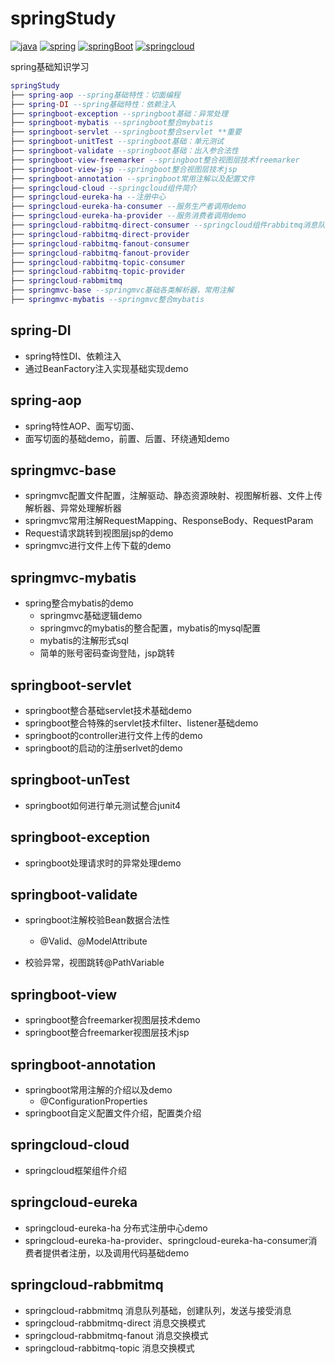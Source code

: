 # springStudy

[![java](https://img.shields.io/badge/JAVA-1.8+-green.svg)](#springcloud-eureka)  [![spring](https://img.shields.io/badge/apache-spring-green.svg)](#springcloud) [![springBoot](https://img.shields.io/badge/apache-springboot-green.svg)](#springcloud) [![springcloud](https://img.shields.io/badge/apache-springcloud-green.svg)]((#springcloud))

spring基础知识学习

~~~lua
springStudy
├── spring-aop --spring基础特性：切面编程
├── spring-DI --spring基础特性：依赖注入
├── springboot-exception --springboot基础：异常处理
├── springboot-mybatis --springboot整合mybatis
├── springboot-servlet --springboot整合servlet **重要
├── springboot-unitTest --springboot基础：单元测试
├── springboot-validate --springboot基础：出入参合法性
├── springboot-view-freemarker --springboot整合视图层技术freemarker
├── springboot-view-jsp --springboot整合视图层技术jsp
├── springboot-annotation --springboot常用注解以及配置文件
├── springcloud-cloud --springcloud组件简介
├── springcloud-eureka-ha --注册中心
├── springcloud-eureka-ha-consumer --服务生产者调用demo
├── springcloud-eureka-ha-provider --服务消费者调用demo
├── springcloud-rabbitmq-direct-consumer --springcloud组件rabbitmq消息队列
├── springcloud-rabbitmq-direct-provider
├── springcloud-rabbitmq-fanout-consumer
├── springcloud-rabbitmq-fanout-provider
├── springcloud-rabbitmq-topic-consumer
├── springcloud-rabbitmq-topic-provider
├── springcloud-rabbmitmq
├── springmvc-base --springmvc基础各类解析器，常用注解
├── springmvc-mybatis --springmvc整合mybatis
~~~



## spring-DI

* spring特性DI、依赖注入
* 通过BeanFactory注入实现基础实现demo

## spring-aop

* spring特性AOP、面写切面、
* 面写切面的基础demo，前置、后置、环绕通知demo

## springmvc-base

- springmvc配置文件配置，注解驱动、静态资源映射、视图解析器、文件上传解析器、异常处理解析器
- springmvc常用注解RequestMapping、ResponseBody、RequestParam
- Request请求跳转到视图层jsp的demo
- springmvc进行文件上传下载的demo

## springmvc-mybatis

- spring整合mybatis的demo
  - springmvc基础逻辑demo
  - springmvc的mybatis的整合配置，mybatis的mysql配置
  - mybatis的注解形式sql
  - 简单的账号密码查询登陆，jsp跳转

## springboot-servlet

- springboot整合基础servlet技术基础demo
- springboot整合特殊的servlet技术filter、listener基础demo
- springboot的controller进行文件上传的demo
- springboot的启动的注册serlvet的demo

## springboot-unTest

- springboot如何进行单元测试整合junit4

## springboot-exception 

* springboot处理请求时的异常处理demo

## springboot-validate

* springboot注解校验Bean数据合法性
  * @Valid、@ModelAttribute

* 校验异常，视图跳转@PathVariable

## springboot-view

* springboot整合freemarker视图层技术demo
* springboot整合freemarker视图层技术jsp

## springboot-annotation

* springboot常用注解的介绍以及demo
  * @ConfigurationProperties
* springboot自定义配置文件介绍，配置类介绍

## springcloud-cloud

* springcloud框架组件介绍

## springcloud-eureka

* springcloud-eureka-ha 分布式注册中心demo
* springcloud-eureka-ha-provider、springcloud-eureka-ha-consumer消费者提供者注册，以及调用代码基础demo

## springcloud-rabbmitmq

* springcloud-rabbmitmq 消息队列基础，创建队列，发送与接受消息
* springcloud-rabbmitmq-direct 消息交换模式
* springcloud-rabbmitmq-fanout 消息交换模式
* springcloud-rabbitmq-topic 消息交换模式
